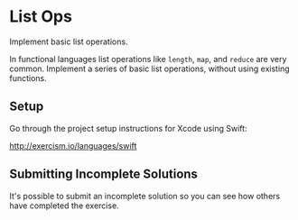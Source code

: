 # List Ops

Implement basic list operations.

In functional languages list operations like `length`, `map`, and
`reduce` are very common. Implement a series of basic list operations,
without using existing functions.

## Setup

Go through the project setup instructions for Xcode using Swift:

http://exercism.io/languages/swift


## Submitting Incomplete Solutions
It's possible to submit an incomplete solution so you can see how others have completed the exercise.
